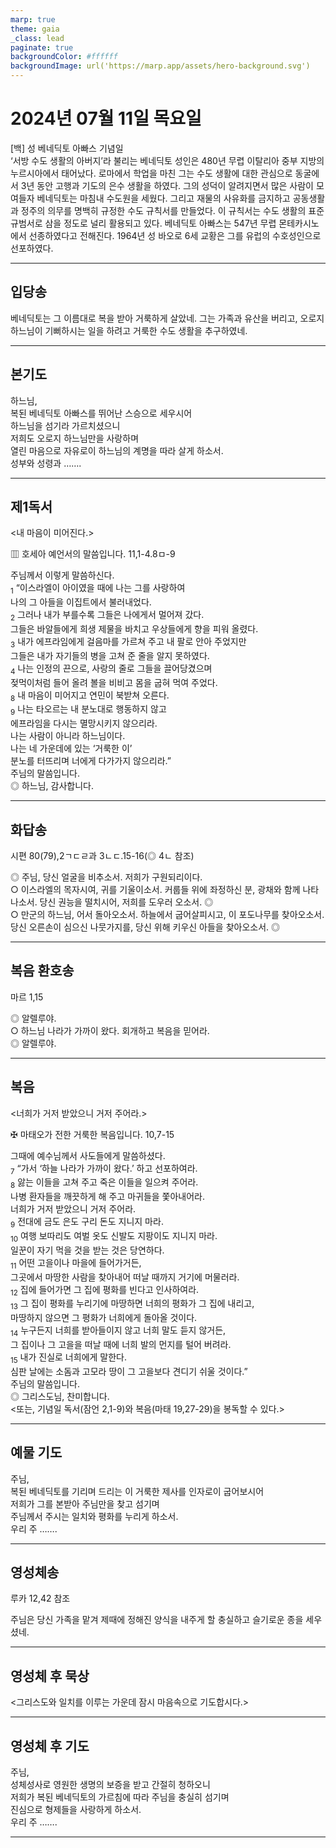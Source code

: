```yaml
---
marp: true
theme: gaia
_class: lead
paginate: true
backgroundColor: #ffffff
backgroundImage: url('https://marp.app/assets/hero-background.svg')
---
```


# 2024년 07월 11일 목요일

[백] 성 베네딕토 아빠스 기념일  
‘서방 수도 생활의 아버지’라 불리는 베네딕토 성인은 480년 무렵 이탈리아 중부 지방의 누르시아에서 태어났다. 로마에서 학업을 마친 그는 수도 생활에 대한 관심으로 동굴에서 3년 동안 고행과 기도의 은수 생활을 하였다. 그의 성덕이 알려지면서 많은 사람이 모여들자 베네딕토는 마침내 수도원을 세웠다. 그리고 재물의 사유화를 금지하고 공동생활과 정주의 의무를 명백히 규정한 수도 규칙서를 만들었다. 이 규칙서는 수도 생활의 표준 규범서로 삼을 정도로 널리 활용되고 있다. 베네딕토 아빠스는 547년 무렵 몬테카시노에서 선종하였다고 전해진다. 1964년 성 바오로 6세 교황은 그를 유럽의 수호성인으로 선포하였다.




---

## 입당송

베네딕토는 그 이름대로 복을 받아 거룩하게 살았네. 그는 가족과 유산을 버리고, 오로지 하느님이 기뻐하시는 일을 하려고 거룩한 수도 생활을 추구하였네.  
  


---

## 본기도

하느님,  
복된 베네딕토 아빠스를 뛰어난 스승으로 세우시어  
하느님을 섬기라 가르치셨으니  
저희도 오로지 하느님만을 사랑하며  
열린 마음으로 자유로이 하느님의 계명을 따라 살게 하소서.  
성부와 성령과 …….  
  


---

## 제1독서

<내 마음이 미어진다.>

▥ 호세아 예언서의 말씀입니다. 11,1-4.8ㅁ-9

주님께서 이렇게 말씀하신다.  
<sub>1</sub> “이스라엘이 아이였을 때에 나는 그를 사랑하여  
나의 그 아들을 이집트에서 불러내었다.  
<sub>2</sub> 그러나 내가 부를수록 그들은 나에게서 멀어져 갔다.  
그들은 바알들에게 희생 제물을 바치고 우상들에게 향을 피워 올렸다.  
<sub>3</sub> 내가 에프라임에게 걸음마를 가르쳐 주고 내 팔로 안아 주었지만  
그들은 내가 자기들의 병을 고쳐 준 줄을 알지 못하였다.  
<sub>4</sub> 나는 인정의 끈으로, 사랑의 줄로 그들을 끌어당겼으며  
젖먹이처럼 들어 올려 볼을 비비고 몸을 굽혀 먹여 주었다.  
<sub>8</sub> 내 마음이 미어지고 연민이 북받쳐 오른다.  
<sub>9</sub> 나는 타오르는 내 분노대로 행동하지 않고  
에프라임을 다시는 멸망시키지 않으리라.  
나는 사람이 아니라 하느님이다.  
나는 네 가운데에 있는 ‘거룩한 이’  
분노를 터뜨리며 너에게 다가가지 않으리라.”  
주님의 말씀입니다.  
◎ 하느님, 감사합니다.  
  


---

## 화답송

시편 80(79),2ㄱㄷㄹ과 3ㄴㄷ.15-16(◎ 4ㄴ 참조)

◎ 주님, 당신 얼굴을 비추소서. 저희가 구원되리이다.  
○ 이스라엘의 목자시여, 귀를 기울이소서. 커룹들 위에 좌정하신 분, 광채와 함께 나타나소서. 당신 권능을 떨치시어, 저희를 도우러 오소서. ◎  
○ 만군의 하느님, 어서 돌아오소서. 하늘에서 굽어살피시고, 이 포도나무를 찾아오소서. 당신 오른손이 심으신 나뭇가지를, 당신 위해 키우신 아들을 찾아오소서. ◎  
  


---

## 복음 환호송

마르 1,15

◎ 알렐루야.  
○ 하느님 나라가 가까이 왔다. 회개하고 복음을 믿어라.  
◎ 알렐루야.  
  


---

## 복음

<너희가 거저 받았으니 거저 주어라.>

✠ 마태오가 전한 거룩한 복음입니다. 10,7-15

그때에 예수님께서 사도들에게 말씀하셨다.  
<sub>7</sub> “가서 ‘하늘 나라가 가까이 왔다.’ 하고 선포하여라.  
<sub>8</sub> 앓는 이들을 고쳐 주고 죽은 이들을 일으켜 주어라.  
나병 환자들을 깨끗하게 해 주고 마귀들을 쫓아내어라.  
너희가 거저 받았으니 거저 주어라.  
<sub>9</sub> 전대에 금도 은도 구리 돈도 지니지 마라.  
<sub>10</sub> 여행 보따리도 여벌 옷도 신발도 지팡이도 지니지 마라.  
일꾼이 자기 먹을 것을 받는 것은 당연하다.  
<sub>11</sub> 어떤 고을이나 마을에 들어가거든,  
그곳에서 마땅한 사람을 찾아내어 떠날 때까지 거기에 머물러라.  
<sub>12</sub> 집에 들어가면 그 집에 평화를 빈다고 인사하여라.  
<sub>13</sub> 그 집이 평화를 누리기에 마땅하면 너희의 평화가 그 집에 내리고,  
마땅하지 않으면 그 평화가 너희에게 돌아올 것이다.  
<sub>14</sub> 누구든지 너희를 받아들이지 않고 너희 말도 듣지 않거든,  
그 집이나 그 고을을 떠날 때에 너희 발의 먼지를 털어 버려라.  
<sub>15</sub> 내가 진실로 너희에게 말한다.  
심판 날에는 소돔과 고모라 땅이 그 고을보다 견디기 쉬울 것이다.”  
주님의 말씀입니다.  
◎ 그리스도님, 찬미합니다.  
<또는, 기념일 독서(잠언 2,1-9)와 복음(마태 19,27-29)을 봉독할 수 있다.>  
  


---

## 예물 기도

주님,  
복된 베네딕토를 기리며 드리는 이 거룩한 제사를 인자로이 굽어보시어  
저희가 그를 본받아 주님만을 찾고 섬기며  
주님께서 주시는 일치와 평화를 누리게 하소서.  
우리 주 …….  
  


---

## 영성체송

루카 12,42 참조

주님은 당신 가족을 맡겨 제때에 정해진 양식을 내주게 할 충실하고 슬기로운 종을 세우셨네.  
  


---

## 영성체 후 묵상

<그리스도와 일치를 이루는 가운데 잠시 마음속으로 기도합시다.>  


---

## 영성체 후 기도

주님,  
성체성사로 영원한 생명의 보증을 받고 간절히 청하오니  
저희가 복된 베네딕토의 가르침에 따라 주님을 충실히 섬기며  
진심으로 형제들을 사랑하게 하소서.  
우리 주 …….  
  


---